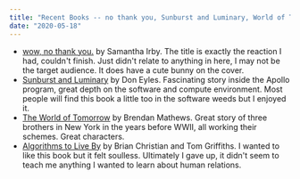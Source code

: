 ```yaml
---
title: "Recent Books -- no thank you, Sunburst and Luminary, World of Tomorrow, Algorithms to Live By"
date: "2020-05-18"
---
```


- [wow, no thank you.](https://www.amazon.com/Wow-No-Thank-You-Essays-ebook/dp/B07W3J49XM) by Samantha Irby. The title is exactly the reaction I had, couldn't finish. Just didn't relate to anything in here, I may not be the target audience. It does have a cute bunny on the cover.
- [Sunburst and Luminary](https://www.amazon.com/Don-Eyles-ebook/dp/B07L9YQ9WV/) by Don Eyles. Fascinating story inside the Apollo program, great depth on the software and compute environment. Most people will find this book a little too in the software weeds but I enjoyed it.
- [The World of Tomorrow](https://www.amazon.com/World-Tomorrow-Brendan-Mathews-ebook/dp/B01MT5299R) by Brendan Mathews. Great story of three brothers in New York in the years before WWII, all working their schemes. Great characters.
- [Algorithms to Live By](https://www.amazon.com/Algorithms-to-Live-By-audiobook/dp/B01D24NAL6) by Brian Christian and Tom Griffiths. I wanted to like this book but it felt soulless. Ultimately I gave up, it didn't seem to teach me anything I wanted to learn about human relations.
